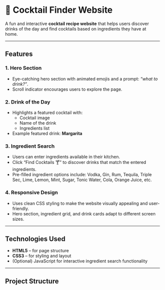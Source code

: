 # 🍹 Cocktail Finder Website

A fun and interactive **cocktail recipe website** that helps users discover drinks of the day and find cocktails based on ingredients they have at home.  

---

## Features

### 1. Hero Section
- Eye-catching hero section with animated emojis and a prompt: *“what to drink?”*.
- Scroll indicator encourages users to explore the page.

### 2. Drink of the Day
- Highlights a featured cocktail with:
  - Cocktail image
  - Name of the drink
  - Ingredients list
- Example featured drink: **Margarita**

### 3. Ingredient Search
- Users can enter ingredients available in their kitchen.
- Click “Find Cocktails 🍸” to discover drinks that match the entered ingredients.
- Pre-filled ingredient options include: Vodka, Gin, Rum, Tequila, Triple Sec, Lime, Lemon, Mint, Sugar, Tonic Water, Cola, Orange Juice, etc.

### 4. Responsive Design
- Uses clean CSS styling to make the website visually appealing and user-friendly.
- Hero section, ingredient grid, and drink cards adapt to different screen sizes.

---

## Technologies Used

- **HTML5** – for page structure
- **CSS3** – for styling and layout
- (Optional) JavaScript for interactive ingredient search functionality

---

## Project Structure

